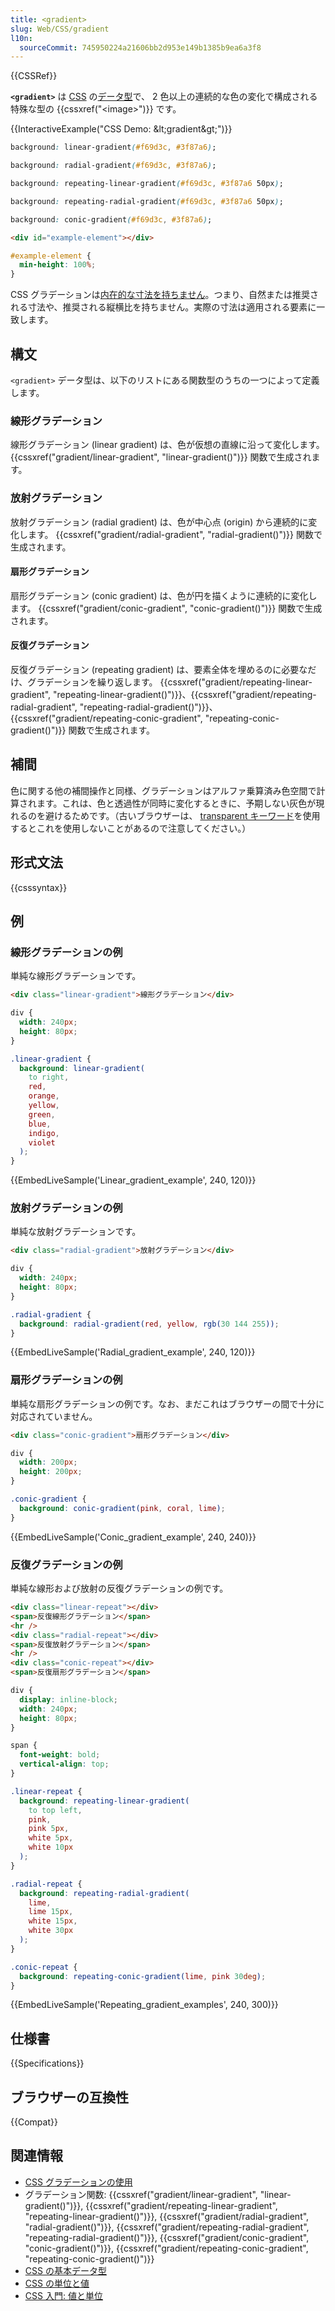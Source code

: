 ```yaml
---
title: <gradient>
slug: Web/CSS/gradient
l10n:
  sourceCommit: 745950224a21606bb2d953e149b1385b9ea6a3f8
---
```


{{CSSRef}}

**`<gradient>`** は [CSS](/ja/docs/Web/CSS) の[データ型](/ja/docs/Web/CSS/CSS_Types)で、 2 色以上の連続的な色の変化で構成される特殊な型の {{cssxref("&lt;image&gt;")}} です。

{{InteractiveExample("CSS Demo: &amp;lt;gradient&amp;gt;")}}

```css interactive-example-choice
background: linear-gradient(#f69d3c, #3f87a6);
```

```css interactive-example-choice
background: radial-gradient(#f69d3c, #3f87a6);
```

```css interactive-example-choice
background: repeating-linear-gradient(#f69d3c, #3f87a6 50px);
```

```css interactive-example-choice
background: repeating-radial-gradient(#f69d3c, #3f87a6 50px);
```

```css interactive-example-choice
background: conic-gradient(#f69d3c, #3f87a6);
```

```html interactive-example
<div id="example-element"></div>
```

```css interactive-example
#example-element {
  min-height: 100%;
}
```

CSS グラデーションは[内在的な寸法を持ちません](/ja/docs/Web/CSS/image#description)。つまり、自然または推奨される寸法や、推奨される縦横比を持ちません。実際の寸法は適用される要素に一致します。

## 構文

`<gradient>` データ型は、以下のリストにある関数型のうちの一つによって定義します。

### 線形グラデーション

線形グラデーション (linear gradient) は、色が仮想の直線に沿って変化します。 {{cssxref("gradient/linear-gradient", "linear-gradient()")}} 関数で生成されます。

### 放射グラデーション

放射グラデーション (radial gradient) は、色が中心点 (origin) から連続的に変化します。 {{cssxref("gradient/radial-gradient", "radial-gradient()")}} 関数で生成されます。

#### 扇形グラデーション

扇形グラデーション (conic gradient) は、色が円を描くように連続的に変化します。 {{cssxref("gradient/conic-gradient", "conic-gradient()")}} 関数で生成されます。

#### 反復グラデーション

反復グラデーション (repeating gradient) は、要素全体を埋めるのに必要なだけ、グラデーションを繰り返します。 {{cssxref("gradient/repeating-linear-gradient", "repeating-linear-gradient()")}}、{{cssxref("gradient/repeating-radial-gradient", "repeating-radial-gradient()")}}、{{cssxref("gradient/repeating-conic-gradient", "repeating-conic-gradient()")}} 関数で生成されます。

## 補間

色に関する他の補間操作と同様、グラデーションはアルファ乗算済み色空間で計算されます。これは、色と透過性が同時に変化するときに、予期しない灰色が現れるのを避けるためです。（古いブラウザーは、 [transparent キーワード](/ja/docs/Web/CSS/named-color#transparent)を使用するとこれを使用しないことがあるので注意してください。）

## 形式文法

{{csssyntax}}

## 例

### 線形グラデーションの例

単純な線形グラデーションです。

```html hidden
<div class="linear-gradient">線形グラデーション</div>
```

```css hidden
div {
  width: 240px;
  height: 80px;
}
```

```css
.linear-gradient {
  background: linear-gradient(
    to right,
    red,
    orange,
    yellow,
    green,
    blue,
    indigo,
    violet
  );
}
```

{{EmbedLiveSample('Linear_gradient_example', 240, 120)}}

### 放射グラデーションの例

単純な放射グラデーションです。

```html hidden
<div class="radial-gradient">放射グラデーション</div>
```

```css hidden
div {
  width: 240px;
  height: 80px;
}
```

```css
.radial-gradient {
  background: radial-gradient(red, yellow, rgb(30 144 255));
}
```

{{EmbedLiveSample('Radial_gradient_example', 240, 120)}}

### 扇形グラデーションの例

単純な扇形グラデーションの例です。なお、まだこれはブラウザーの間で十分に対応されていません。

```html hidden
<div class="conic-gradient">扇形グラデーション</div>
```

```css hidden
div {
  width: 200px;
  height: 200px;
}
```

```css
.conic-gradient {
  background: conic-gradient(pink, coral, lime);
}
```

{{EmbedLiveSample('Conic_gradient_example', 240, 240)}}

### 反復グラデーションの例

単純な線形および放射の反復グラデーションの例です。

```html hidden
<div class="linear-repeat"></div>
<span>反復線形グラデーション</span>
<hr />
<div class="radial-repeat"></div>
<span>反復放射グラデーション</span>
<hr />
<div class="conic-repeat"></div>
<span>反復扇形グラデーション</span>
```

```css hidden
div {
  display: inline-block;
  width: 240px;
  height: 80px;
}

span {
  font-weight: bold;
  vertical-align: top;
}
```

```css
.linear-repeat {
  background: repeating-linear-gradient(
    to top left,
    pink,
    pink 5px,
    white 5px,
    white 10px
  );
}

.radial-repeat {
  background: repeating-radial-gradient(
    lime,
    lime 15px,
    white 15px,
    white 30px
  );
}

.conic-repeat {
  background: repeating-conic-gradient(lime, pink 30deg);
}
```

{{EmbedLiveSample('Repeating_gradient_examples', 240, 300)}}

## 仕様書

{{Specifications}}

## ブラウザーの互換性

{{Compat}}

## 関連情報

- [CSS グラデーションの使用](/ja/docs/Web/CSS/CSS_images/Using_CSS_gradients)
- グラデーション関数: {{cssxref("gradient/linear-gradient", "linear-gradient()")}}, {{cssxref("gradient/repeating-linear-gradient", "repeating-linear-gradient()")}}, {{cssxref("gradient/radial-gradient", "radial-gradient()")}}, {{cssxref("gradient/repeating-radial-gradient", "repeating-radial-gradient()")}}, {{cssxref("gradient/conic-gradient", "conic-gradient()")}}, {{cssxref("gradient/repeating-conic-gradient", "repeating-conic-gradient()")}}
- [CSS の基本データ型](/ja/docs/Web/CSS/CSS_Types)
- [CSS の単位と値](/ja/docs/Web/CSS/CSS_Values_and_Units)
- [CSS 入門: 値と単位](/ja/docs/Learn/CSS/Building_blocks/Values_and_units)
